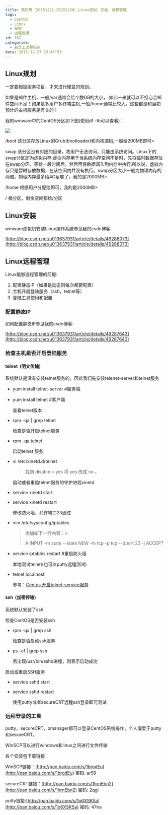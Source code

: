 ```yaml
---
title: 第四周（20151221-20151226）Linux规划、安装、远程管理
tags:
  - CentOS
  - Linux
  - 安装
  - 远程管理
id: 162
categories:
  - 新员工远程培训
date: 2015-12-27 23:43:53
---
```


## Linux规划

一定要根据服务项目，才来进行硬盘的规划。

如果是邮件主机，一般/var通常会给个数GB的大小， 如此一来就可以不担心会邮件空间不足！如果是多用户多终端主机,一般/home通常比较大。这些都是和当初预计的主机服务是有关的！

<!--more-->

我的wmware中的CentOS分区如下图(使用df -th可以查看)：

![](http://7xpzxw.com1.z0.glb.clouddn.com/Flowsnow%E6%9F%A5%E7%9C%8BLinux%E7%A3%81%E7%9B%98%E5%88%86%E5%8C%BA.jpg)

/boot 该分区存放Linux的Grub(bootloader)和内核源码,一般给200MB即可> 

swap 该分区没有对应的目录，故用户无法访问，只能由系统访问。Linux下的swap分区即为虚拟内存.虚拟内存用于当系统内存空间不足时，先将临时数据存放在swap分区，等待一段时间后，然后再将数据调入到内存中执行.所以说，虚拟内存只是暂时存放数据，在该空间内并没有执行。swap分区大小一般为物理内存的两倍，物理内存最多给4G足够了，我的是2000MB> 

/home 根据用户分配给即可，我的是2000MB> 

/ 根分区，剩余空间都给/分区

## Linux安装

wmware虚拟机安装Linux操作系统参见我的csdn博客:

[http://blog.csdn.net/u013637931/article/details/49288073](http://blog.csdn.net/u013637931/article/details/49288073)

## Linux远程管理

Linux能够远程管理的前提:

1. 配置静态IP（如果是动态则每次都要配置）
2. 主机开启登陆服务（ssh，telnet等）
3. 登陆工具使用和配置

### 配置静态IP

如何配置静态IP参见我的csdn博客:

[http://blog.csdn.net/u013637931/article/details/49287643](http://blog.csdn.net/u013637931/article/details/49287643)

### 检查主机是否开启登陆服务

#### telnet  (明文传输)

系统默认是没有安装telnet服务的，因此我们先安装telenet-server和telnet服务

* yum install telnet-server #服务端
  
* yum install telnet #客户端
  
  查看telnet版本
  
* rpm -qa | grep telnet
  
  检查是否开启telnet服务
  
* rpm -qa telnet
  
  启动telnet 服务
  
* vi /etc/xinetd.d/telnet
  
  > 找到 disable = yes 将 yes 改成 no 。
  
  启动或者重启telnet服务的守护进程xinetd
  
* service xinetd start
  
* service xinetd restart
  
  修改防火墙，允许端口23通过
  
* vim /etc/sysconfig/iptables
  
  > 添加如下一行内容：> 
  > 
  > A INPUT -m state --state NEW -m tcp -p tcp --dport 23 -j ACCEPT
  
* service iptables restart #重启防火墙
  
  本地测试telnet(也可以putty远程测试)
  
* telnet localhost
  
  参考：[Centos 开启telnet-service服务](http://www.cnblogs.com/xlmeng1988/archive/2012/04/24/telnet-server.html)

#### ssh  (加密传输)

系统默认安装了ssh

检查CentOS是否安装ssh

* rpm -qa | grep ssh
  
  检查是否启动ssh服务
  
* ps -ef | grep ssh
  
  若出现/usr/bin/sshd进程，则表示启动成功

启动或重启SSH服务

* service sshd start
  
* service sshd restart
  
  使用putty或者secureCRT远程ssh登录即可测试

### 远程登录的工具

putty，secureCRT，xmanager都可以登录CentOS系统操作，个人偏爱于putty和secureCRT。

WinSCP可以进行windows和linux之间进行文件传输

各个安装包下载链接：

WinSCP链接：[http://pan.baidu.com/s/1brodEu](http://pan.baidu.com/s/1brodEu) 密码: ar59

secureCRT链接：[http://pan.baidu.com/s/1hrnEbn2](http://pan.baidu.com/s/1hrnEbn2) 密码: 2qgi

putty链接:[http://pan.baidu.com/s/1o6XSKSa](http://pan.baidu.com/s/1o6XSKSa) 密码: 47na